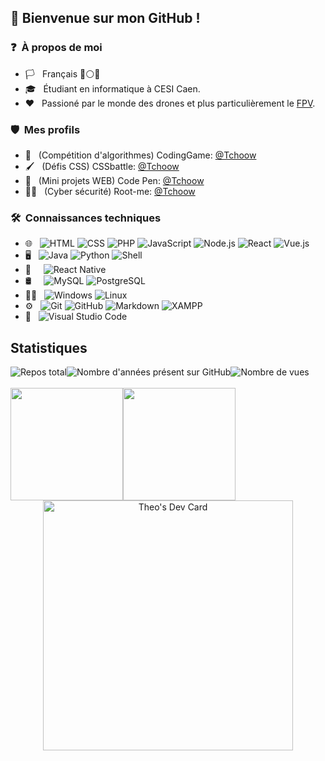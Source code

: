 
<!--
**HashTheBoard/hashtheboard** is a ✨ _special_ ✨ repository because its `README.md` (this file) appears on your GitHub profile.

Here are some ideas to get you started:

- 🔭 I’m currently working on ...
- 🌱 I’m currently learning ...
- 👯 I’m looking to collaborate on ...
- 🤔 I’m looking for help with ...
- 💬 Ask me about ...
- 📫 How to reach me: ...
- 😄 Pronouns: ...
- ⚡ Fun fact: ...
-->

## 🤙 Bienvenue sur mon GitHub !

### ❓ &nbsp;À propos de moi
- 🏳️ &nbsp; Français 🔵⚪️🔴 
- 🎓 &nbsp; Étudiant en informatique à CESI Caen.
- ❤️ &nbsp; Passioné par le monde des drones et plus particulièrement le [FPV](https://fr.wikipedia.org/wiki/Quadrirotor_FPV).
### 🛡️ &nbsp;Mes profils
- 🧠 &nbsp;  (Compétition d'algorithmes) CodingGame: [@Tchoow](https://www.codingame.com/profile/e1b7cf093b3c8649780dc1862a1243729489804)
- 🖌️ &nbsp; (Défis CSS) CSSbattle: [@Tchoow](https://cssbattle.dev/player/tchoow)
- 💾 &nbsp; (Mini projets WEB) Code Pen: [@Tchoow](https://codepen.io/collection/kNWKNk?grid_type=grid)
- 👨‍💻 &nbsp; (Cyber sécurité) Root-me: [@Tchoow](https://www.root-me.org/Tcoow)


### 🛠 &nbsp;Connaissances techniques

- 🌐 &nbsp;
  ![HTML](https://img.shields.io/badge/-HTML-333333?style=flat-square&logo=HTML5)
  ![CSS](https://img.shields.io/badge/-CSS-333333?style=flat-square&logo=CSS3&logoColor=1572B6)
  ![PHP](https://img.shields.io/badge/-PHP-333333?style=flat-square&logo=php)
  ![JavaScript](https://img.shields.io/badge/-JavaScript-333333??style=flat-square&logo=javascript)
  ![Node.js](https://img.shields.io/badge/-Node.js-333333?style=flat-square&logo=node.js)
  ![React](https://img.shields.io/badge/-React-333333?style=flat-square&logo=react)
  ![Vue.js](https://img.shields.io/badge/-Vue.js-333333?style=flat-square&logo=vue.js)
- 🖥️ &nbsp;
  ![Java](https://img.shields.io/badge/-Java-333333?style=flat-square&logo=java)
  ![Python](https://img.shields.io/badge/-Python-333333?style=flat-square&logo=python)
  ![Shell](https://img.shields.io/badge/-Shell-333333?style=flat-square&logo=gnu-bash)
- 📱 &nbsp;&nbsp;&nbsp;
  ![React Native](https://img.shields.io/badge/-React%20Native-333333?style=flat-square&logo=react)
- 🛢 &nbsp;&nbsp;&nbsp;
  ![MySQL](https://img.shields.io/badge/-MySQL-333333?style=flat-square&logo=mysql)
  ![PostgreSQL](https://img.shields.io/badge/-PostgreSQL-333333?style=flat-square&logo=postgresql)
- 👨‍💻 &nbsp;
  ![Windows](https://img.shields.io/badge/-Windows-333333?style=flat-square&logo=windows)
  ![Linux](https://img.shields.io/badge/-Linux-333333?style=flat-square&logo=linux)
- ⚙️ &nbsp;
  ![Git](https://img.shields.io/badge/-Git-333333?style=flat-square&logo=git)
  ![GitHub](https://img.shields.io/badge/-GitHub-333333?style=flat-square&logo=github)
  ![Markdown](https://img.shields.io/badge/-Markdown-333333?style=flat-square&logo=markdown)
  ![XAMPP](https://img.shields.io/badge/-Xampp-333333?style=flat-square&logo=xampp&logoColor=007ACC)
- 🔧 &nbsp;
  ![Visual Studio Code](https://img.shields.io/badge/-Visual%20Studio%20Code-333333?style=flat-square&logo=visual-studio-code&logoColor=007ACC)  
  
## Statistiques

<div style="display:flex;" align=center>
<img src="https://badges.strrl.dev/repos/Tchoow" alt="Repos total" />
<img src="https://badges.strrl.dev/years/Tchoow" alt="Nombre d'années présent sur GitHub" />
<img src="https://komarev.com/ghpvc/?username=Tchoow" alt="Nombre de vues" />
</div>



<br>

<div align=center style="display:flex;">
  <img height="180em" src="https://github-readme-stats.vercel.app/api?username=Tchoow&show_icons=true&theme=radical&border_color=54bdc9&title_color=54bdc9&icon_color=ac498d&locale=fr&border_radius=20" />

  <img height="180em" src="https://github-readme-stats.vercel.app/api/top-langs/?username=Tchoow&theme=radical&border_color=54bdc9&layout=compact&title_color=54bdc9&locale=fr&border_radius=20" />
   
 
 <!--
 <img src="https://livesensei.media/wp-content/uploads/2021/10/77caa32884d735d439ade45ba37feaf2.gif" height=350 />
-->
</div>
<div align=center>
 <a href="https://app.daily.dev/Tchoow"><img src="" width="400" alt="Theo's Dev Card"/></a>
  </div>

